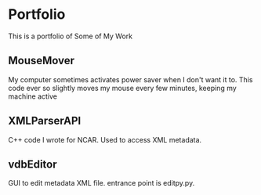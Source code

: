 Portfolio
=========
This is a portfolio of Some of My Work

MouseMover
---------------
My computer sometimes activates power saver when I don't want it to. This code ever so slightly moves my mouse every few minutes, keeping my machine active

XMLParserAPI
---------------
C++ code I wrote for NCAR. Used to access XML metadata.

vdbEditor
---------------
GUI to edit metadata XML file. entrance point is editpy.py.

